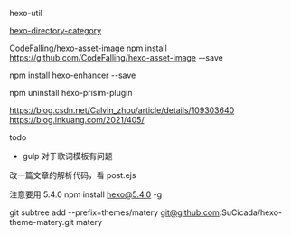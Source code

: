 hexo-util

[hexo-directory-category](https://github.com/zthxxx/hexo-directory-category)

[CodeFalling/hexo-asset-image](https://www.junhaow.com/2016/07/08/006%20%7C%20%E5%A6%82%E4%BD%95%E5%9C%A8Hexo%E4%B8%AD%E6%97%A0%E7%97%9B%E5%9C%B0%E4%BD%BF%E7%94%A8%E6%9C%AC%E5%9C%B0%E5%9B%BE%E7%89%87/)
npm install https://github.com/CodeFalling/hexo-asset-image --save

npm install hexo-enhancer --save


npm uninstall hexo-prisim-plugin

https://blog.csdn.net/Calvin_zhou/article/details/109303640
https://blog.inkuang.com/2021/405/

todo
- gulp 对于歌词模板有问题


改一篇文章的解析代码，看 post.ejs

注意要用 5.4.0
npm install hexo@5.4.0 -g


[//]: # (git submodule add git@github.com:SuCicada/hexo-theme-matery.git themes/matery/)

git subtree add --prefix=themes/matery git@github.com:SuCicada/hexo-theme-matery.git matery


